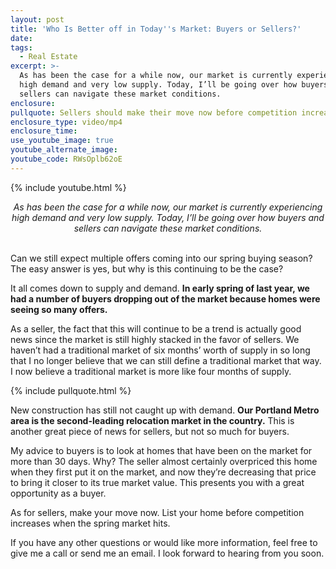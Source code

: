 ```yaml
---
layout: post
title: 'Who Is Better off in Today''s Market: Buyers or Sellers?'
date:
tags:
  - Real Estate
excerpt: >-
  As has been the case for a while now, our market is currently experiencing
  high demand and very low supply. Today, I’ll be going over how buyers and
  sellers can navigate these market conditions.
enclosure:
pullquote: Sellers should make their move now before competition increases.
enclosure_type: video/mp4
enclosure_time:
use_youtube_image: true
youtube_alternate_image:
youtube_code: RWsOplb62oE
---
```


{% include youtube.html %}

<center><em>As has been the case for a while now, our market is currently experiencing high demand and very low supply. Today, I&rsquo;ll be going over how buyers and sellers can navigate these market conditions.</em></center>

<center>&nbsp;</center>

Can we still expect multiple offers coming into our spring buying season? The easy answer is yes, but why is this continuing to be the case?

It all comes down to supply and demand. **In early spring of last year, we had a number of buyers dropping out of the market because homes were seeing so many offers.**

As a seller, the fact that this will continue to be a trend is actually good news since the market is still highly stacked in the favor of sellers. We haven’t had a traditional market of six months’ worth of supply in so long that I no longer believe that we can still define a traditional market that way. I now believe a traditional market is more like four months of supply.

{% include pullquote.html %}

New construction has still not caught up with demand. **Our Portland Metro area is the second-leading relocation market in the country.** This is another great piece of news for sellers, but not so much for buyers.

My advice to buyers is to look at homes that have been on the market for more than 30 days. Why? The seller almost certainly overpriced this home when they first put it on the market, and now they’re decreasing that price to bring it closer to its true market value. This presents you with a great opportunity as a buyer.

As for sellers, make your move now. List your home before competition increases when the spring market hits.

If you have any other questions or would like more information, feel free to give me a call or send me an email. I look forward to hearing from you soon.<br>&nbsp;